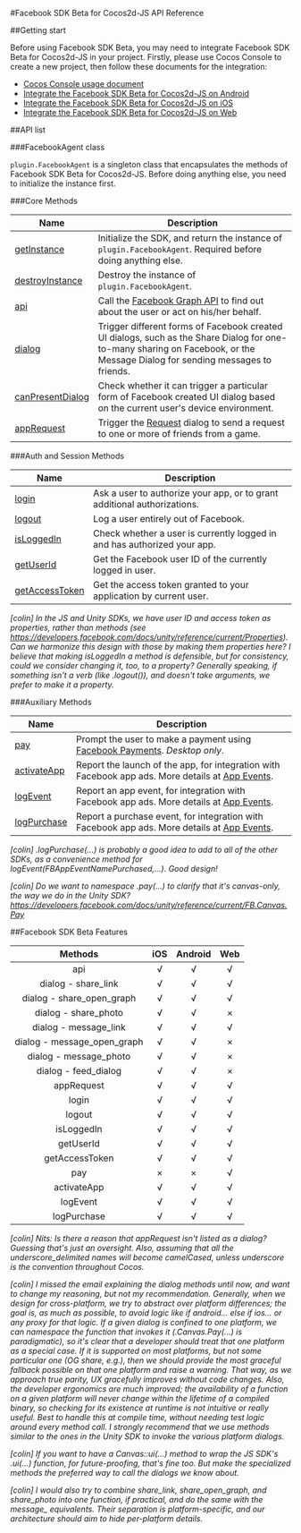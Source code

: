 #Facebook SDK Beta for Cocos2d-JS API Reference

##Getting start

Before using Facebook SDK Beta, you may need to integrate Facebook SDK Beta for Cocos2d-JS in your project. Firstly, please use Cocos Console to create a new project, then follow these documents for the integration:

- [Cocos Console usage document](http://www.cocos2d-x.org/docs/manual/framework/html5/v2/cocos-console/en)
- [Integrate the Facebook SDK Beta for Cocos2d-JS on Android](../facebook-sdk-on-android/en.md)
- [Integrate the Facebook SDK Beta for Cocos2d-JS on iOS](../facebook-sdk-on-ios/en.md)
- [Integrate the Facebook SDK Beta for Cocos2d-JS on Web](../facebook-sdk-on-web/en.md)

##API list

###FacebookAgent class

`plugin.FacebookAgent` is a singleton class that encapsulates the methods of Facebook SDK Beta for Cocos2d-JS. Before doing anything else, you need to initialize the instance first.

###Core Methods

|Name|Description|
|----|-----------|
|[getInstance](./get-instance.md)|Initialize the SDK, and return the instance of `plugin.FacebookAgent`. Required before doing anything else.|
|[destroyInstance](./destroy-instance.md)|Destroy the instance of `plugin.FacebookAgent`.|
|[api](./api.md)|Call the [Facebook Graph API](http://developers.facebook.com/docs/graph-api) to find out about the user or act on his/her behalf.|
|[dialog](./dialog.md)|Trigger different forms of Facebook created UI dialogs, such as the Share Dialog for one-to-many sharing on Facebook, or the Message Dialog for sending messages to friends. |
|[canPresentDialog](./can-present-dialog.md)|Check whether it can trigger a particular form of Facebook created UI dialog based on the current user's device environment.|
|[appRequest](./appRequest.md)|Trigger the [Request](http://developers.facebook.com/docs/reference/dialogs/requests/) dialog to send a request to one or more of friends from a game.|

###Auth and Session Methods

|Name|Description|
|----|-----------|
|[login](./login.md)|Ask a user to authorize your app, or to grant additional authorizations.|
|[logout](./logout.md)|Log a user entirely out of Facebook.|
|[isLoggedIn](./isloggedin.md)|Check whether a user is currently logged in and has authorized your app.|
|[getUserId](./get-userid.md)|Get the Facebook user ID of the currently logged in user.|
|[getAccessToken](./get-accesstoken.md)|Get the access token granted to your application by current user.|

*[colin] In the JS and Unity SDKs, we have user ID and access token as properties, rather than methods (see <https://developers.facebook.com/docs/unity/reference/current/Properties>). Can we harmonize this design with those by making them properties here? I believe that making isLoggedIn a method is defensible, but for consistency, could we consider changing it, too, to a property? Generally speaking, if something isn't a verb (like .logout()), and doesn't take arguments, we prefer to make it a property.*

###Auxiliary Methods

|Name|Description|
|----|-----------|
|[pay](./pay.md)|Prompt the user to make a payment using [Facebook Payments](http://developers.facebook.com/docs/concepts/payments/). _Desktop only_.|
|[activateApp](./activate-app.md)|Report the launch of the app, for integration with Facebook app ads. More details at [App Events](http://developers.facebook.com/docs/platforminsights/appevents). |
|[logEvent](./log-event.md)|Report an app event, for integration with Facebook app ads. More details at [App Events](http://developers.facebook.com/docs/platforminsights/appevents). |
|[logPurchase](./log-purchase.md)|Report a purchase event, for integration with Facebook app ads. More details at [App Events](http://developers.facebook.com/docs/platforminsights/appevents). |

*[colin] .logPurchase(...) is probably a good idea to add to all of the other SDKs, as a convenience method for logEvent(FBAppEventNamePurchased,...). Good design!*

*[colin] Do we want to namespace .pay(...) to clarify that it's canvas-only, the way we do in the Unity SDK? <https://developers.facebook.com/docs/unity/reference/current/FB.Canvas.Pay>*

##Facebook SDK Beta Features

|Methods|iOS|Android|Web|
|:-:|:-:|:-----:|:-:|
|api|√|√|√|
|dialog - share_link|√|√|√|
|dialog - share_open_graph|√|√|√|
|dialog - share_photo|√|√|×|
|dialog - message_link|√|√|√|
|dialog - message_open_graph|√|√|×|
|dialog - message_photo|√|√|×|
|dialog - feed_dialog|√|√|×|
|appRequest|√|√|√|
|login|√|√|√|
|logout|√|√|√|
|isLoggedIn|√|√|√|
|getUserId|√|√|√|
|getAccessToken|√|√|√|
|pay|×|×|√|
|activateApp|√|√|√|
|logEvent|√|√|√|
|logPurchase|√|√|√|

*[colin] Nits: Is there a reason that appRequest isn't listed as a dialog? Guessing that's just an oversight. Also, assuming that all the underscore_delimited names will become camelCased, unless underscore is the convention throughout Cocos.*

*[colin] I missed the email explaining the dialog methods until now, and want to change my reasoning, but not my recommendation. Generally, when we design for cross-platform, we try to abstract over platform differences; the goal is, as much as possible, to avoid logic like if android... else if ios... or any proxy for that logic. If a given dialog is confined to one platform, we can namespace the function that invokes it (.Canvas.Pay(...) is paradigmatic), so it's clear that a developer should treat that one platform as a special case. If it is supported on most platforms, but not some particular one (OG share, e.g.), then we should provide the most graceful fallback possible on that one platform and raise a warning. That way, as we approach true parity, UX gracefully improves without code changes. Also, the developer ergonomics are much improved; the availability of a function on a given platform will never change within the lifetime of a compiled binary, so checking for its existence at runtime is not intuitive or really useful. Best to handle this at compile time, without needing test logic around every method call. I strongly recommend that we use methods similar to the ones in the Unity SDK to invoke the various platform dialogs.*

*[colin] If you want to have a Canvas::ui(...) method to wrap the JS SDK's .ui(...) function, for future-proofing, that's fine too. But make the specialized methods the preferred way to call the dialogs we know about.*

*[colin] I would also try to combine share_link, share_open_graph, and share_photo into one function, if practical, and do the same with the message_ equivalents. Their separation is platform-specific, and our architecture should aim to hide per-platform details.*
